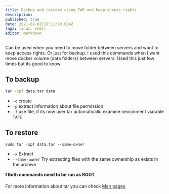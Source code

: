 ```yaml
---
title: Backup and restore using TAR and keep access rights
description: 
published: true
date: 2021-02-02T19:11:10.684Z
tags: linux, shell
editor: markdown
---
```


Can be used when you need to move folder between servers and want to keep access rights. Or just for backup. I used this commands when I want move docker volume (data folders) between servers. Used this just few times but its good to know

## To backup

```bash
tar -cpf data.tar data
```

- `-c` create 
- `-p` extract information about file permission
- `-f` use file, if its now user tar automaticallu examine nevionment viarable `TAPE`

## To restore

```
sudo tar -xpf data.tar --same-owner
```

- `-x` Extract
- `--same-owner` Try extracting files with the same ownership as exists in the archive

**❗ Both commands need to be run as ROOT**

For more information about tar you can check [Man pages](https://man7.org/linux/man-pages/man1/tar.1.html)